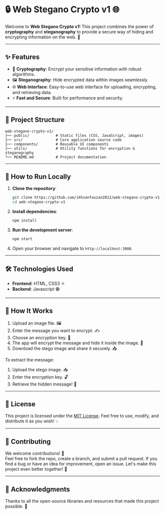 # 🔒 Web Stegano Crypto v1 🌐

Welcome to **Web Stegano Crypto v1**! This project combines the power of **cryptography** and **steganography** to provide a secure way of hiding and encrypting information on the web. 🚀

---

## ✨ Features

- 🔑 **Cryptography**: Encrypt your sensitive information with robust algorithms.
- 🖼️ **Steganography**: Hide encrypted data within images seamlessly.
- 🌐 **Web Interface**: Easy-to-use web interface for uploading, encrypting, and retrieving data.
- ⚡ **Fast and Secure**: Built for performance and security.

---

## 📂 Project Structure

```plaintext
web-stegano-crypto-v1/
├── public/            # Static files (CSS, JavaScript, images)
├── src/               # Core application source code
├── components/        # Reusable UI components
├── utils/             # Utility functions for encryption & steganography
└── README.md          # Project documentation
```

---

## 🚀 How to Run Locally

1. **Clone the repository**:
   ```bash
   git clone https://github.com/ikhsanfauzan2812/web-stegano-crypto-v1.git
   cd web-stegano-crypto-v1
   ```

2. **Install dependencies**:
   ```bash
   npm install
   ```

3. **Run the development server**:
   ```bash
   npm start
   ```

4. Open your browser and navigate to `http://localhost:3000`.

---

## 🛠️ Technologies Used

- **Frontend**: HTML, CSS3 ⚛️
- **Backend**: Javascript 🟢

---


## 🌟 How It Works

1. Upload an image file. 🖼️  
2. Enter the message you want to encrypt. ✍️  
3. Choose an encryption key. 🔑  
4. The app will encrypt the message and hide it inside the image. 🚀  
5. Download the stego image and share it securely. 📤  

To extract the message:
1. Upload the stego image. 📥  
2. Enter the encryption key. 🔓  
3. Retrieve the hidden message! 🎉  

---

## 📄 License

This project is licensed under the [MIT License](LICENSE). Feel free to use, modify, and distribute it as you wish! 💡

---

## 🙌 Contributing

We welcome contributions! 🎉  
Feel free to fork the repo, create a branch, and submit a pull request. If you find a bug or have an idea for improvement, open an issue. Let's make this project even better together! 🤝

---

## 📢 Acknowledgments

Thanks to all the open-source libraries and resources that made this project possible. 🙏
